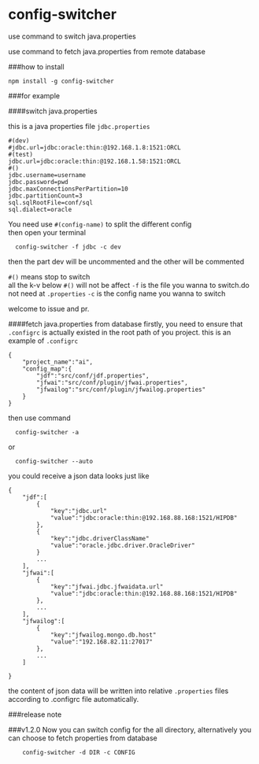 # config-switcher
use command to switch java.properties

use command to fetch java.properties from remote database

###how to install  
```
npm install -g config-switcher
```

###for example  

####switch java.properties

this is a java properties file  `jdbc.properties`

```
#(dev)
#jdbc.url=jdbc:oracle:thin:@192.168.1.8:1521:ORCL
#(test)
jdbc.url=jdbc:oracle:thin:@192.168.1.58:1521:ORCL
#()
jdbc.username=username
jdbc.password=pwd
jdbc.maxConnectionsPerPartition=10
jdbc.partitionCount=3
sql.sqlRootFile=conf/sql
sql.dialect=oracle
```
You need use `#(config-name)` to split the different config  
then open your terminal
```
  config-switcher -f jdbc -c dev
```
then the part dev will be uncommented and the other will be commented

`#()` means stop to switch  
all the k-v below `#()` will not be affect
`-f` is the file you wanna to switch.do not need at `.properties`
`-c` is the config name you wanna to switch

welcome to issue and pr.

####fetch java.properties from database
firstly, you need to ensure that `.configrc` is actually existed in  the root path of you project. this is an example of `.configrc` 

```
{
    "project_name":"ai",
    "config_map":{
        "jdf":"src/conf/jdf.properties",
        "jfwai":"src/conf/plugin/jfwai.properties",
        "jfwailog":"src/conf/plugin/jfwailog.properties"
    }
}
```
then use command 
```
  config-switcher -a 
```
or 
```
  config-switcher --auto
```
you could receive a json data looks just like

```
{
	"jdf":[
		{
			"key":"jdbc.url"
			"value":"jdbc:oracle:thin:@192.168.88.168:1521/HIPDB"
		},
		{
			"key":"jdbc.driverClassName"
			"value":"oracle.jdbc.driver.OracleDriver"
		}
		...
	],
	"jfwai":[
		{
			"key":"jfwai.jdbc.jfwaidata.url"
			"value":"jdbc:oracle:thin:@192.168.88.168:1521/HIPDB"
		},
		...
	],
	"jfwailog":[
		{
			"key":"jfwailog.mongo.db.host"
			"value":"192.168.82.11:27017"
		},
		...
	]
	
}
```

the content of json data will be written into relative `.properties` files 
according to .configrc file automatically.

###release note

###v1.2.0
Now you can switch config for the all directory, alternatively you can choose to fetch properties from database
```
    config-switcher -d DIR -c CONFIG
```